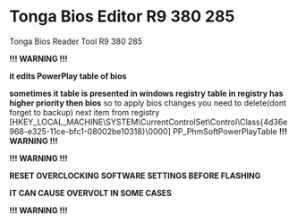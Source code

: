 # Tonga Bios Editor R9 380 285
Tonga Bios Reader Tool R9 380 285


**!!! WARNING !!!**

**it edits PowerPlay table of bios**

**sometimes it table is presented in windows registry**
**table in registry has higher priority then bios**
so to apply bios changes you need to delete(dont forget to backup) next item from registry
[HKEY_LOCAL_MACHINE\SYSTEM\CurrentControlSet\Control\Class\{4d36e968-e325-11ce-bfc1-08002be10318}\0000]
PP_PhmSoftPowerPlayTable
**!!! WARNING !!!**

**!!! WARNING !!!**

**RESET OVERCLOCKING SOFTWARE SETTINGS BEFORE FLASHING**

**IT CAN CAUSE OVERVOLT IN SOME CASES**

**!!! WARNING !!!**

